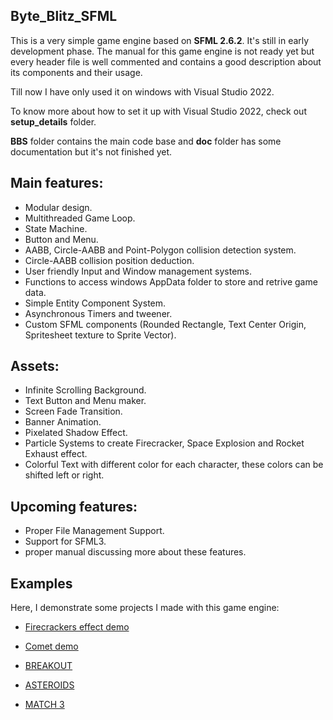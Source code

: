## Byte_Blitz_SFML

This is a very simple game engine based on **SFML 2.6.2**. It's still in early development phase. The manual for this game engine is not ready yet but every header file is well commented and contains a good description about its components and their usage.

Till now I have only used it on windows with Visual Studio 2022.

To know more about how to set it up with Visual Studio 2022, check out **setup_details** folder.

**BBS** folder contains the main code base and **doc** folder has some documentation but it's not finished yet.

## Main features:

 - Modular design.
 - Multithreaded Game Loop.
 - State Machine.
 - Button and Menu.
 - AABB, Circle-AABB and Point-Polygon collision detection system.
 - Circle-AABB collision position deduction.
 - User friendly Input and Window management systems.
 - Functions to access windows AppData folder to store and retrive game data.
 - Simple Entity Component System.
 - Asynchronous Timers and tweener.
 - Custom SFML components (Rounded Rectangle, Text Center Origin, Spritesheet texture to Sprite Vector).

## Assets:

 - Infinite Scrolling Background.
 - Text Button and Menu maker.
 - Screen Fade Transition.
 - Banner Animation.
 - Pixelated Shadow Effect.
 - Particle Systems to create Firecracker, Space Explosion and Rocket Exhaust effect.
 - Colorful Text with different color for each character, these colors can be shifted left or right.

## Upcoming features:

 - Proper File Management Support.
 - Support for SFML3.
 - proper manual discussing more about these features.

## Examples

Here, I demonstrate some projects I made with this game engine:

 - [Firecrackers effect demo](https://youtu.be/YeL1om8kj_c?si=6ZHs3b3YPcj_yIH_)

 - [Comet demo](https://youtu.be/Mv0A1ozgaUU?si=exDamSXl9cubsKou)

 - [BREAKOUT](https://github.com/Tushar625/BREAKOUT)

 - [ASTEROIDS](https://github.com/Tushar625/Asteroids)

 - [MATCH 3](https://github.com/Tushar625/Match-3)